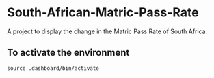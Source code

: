 # South-African-Matric-Pass-Rate

A project to display the change in the Matric Pass Rate of South Africa. 

## To activate the environment

`source .dashboard/bin/activate`

